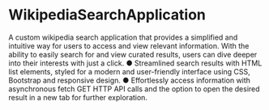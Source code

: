 # WikipediaSearchApplication
A custom wikipedia search application that provides a simplified and intuitive way
for users to access and view relevant information. With the ability to easily search
for and view curated results, users can dive deeper into their interests with just a
click.
● Streamlined search results with HTML list elements, styled for a modern
and user-friendly interface using CSS, Bootstrap and responsive design.
● Effortlessly access information with asynchronous fetch GET HTTP API
calls and the option to open the desired result in a new tab for further
exploration.

